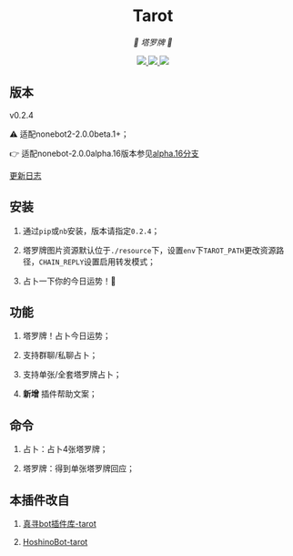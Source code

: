 <div align="center">

# Tarot

<!-- prettier-ignore-start -->
<!-- markdownlint-disable-next-line MD036 -->
_🔮 塔罗牌 🔮_
<!-- prettier-ignore-end -->

</div>

<p align="center">
  
  <a href="https://github.com/KafCoppelia/nonebot_plugin_tarot/blob/main/LICENSE">
    <img src="https://img.shields.io/badge/license-MIT-informational">
  </a>
  
  <a href="https://github.com/nonebot/nonebot2">
    <img src="https://img.shields.io/badge/nonebot2-2.0.0beta.1+-green">
  </a>
  
  <a href="">
    <img src="https://img.shields.io/badge/release-v0.2.4-orange">
  </a>
  
</p>

</p>

## 版本

v0.2.4

⚠ 适配nonebot2-2.0.0beta.1+；

👉 适配nonebot-2.0.0alpha.16版本参见[alpha.16分支](https://github.com/KafCoppelia/nonebot_plugin_tarot/tree/alpha.16)

[更新日志](https://github.com/KafCoppelia/nonebot_plugin_tarot/releases/tag/v0.2.4)

## 安装

1. 通过`pip`或`nb`安装，版本请指定`0.2.4`；

2. 塔罗牌图片资源默认位于`./resource`下，设置`env`下`TAROT_PATH`更改资源路径，`CHAIN_REPLY`设置启用转发模式；

3. 占卜一下你的今日运势！🥳

## 功能

1. 塔罗牌！占卜今日运势；

2. 支持群聊/私聊占卜；

3. 支持单张/全套塔罗牌占卜；

4. **新增** 插件帮助文案；

## 命令

1. 占卜：占卜4张塔罗牌；

2. 塔罗牌：得到单张塔罗牌回应；

## 本插件改自

1. [真寻bot插件库-tarot](https://github.com/AkashiCoin/nonebot_plugins_zhenxun_bot)

2. [HoshinoBot-tarot](https://github.com/haha114514/tarot_hoshino)
